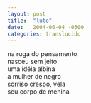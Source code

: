 ```yaml
---
layout: post
title:  "luto"
date:   2004-06-04 -0300
categories: translucido
---
```


<!--more-->

na ruga do pensamento  
nasceu sem jeito  
uma idéia albina  
a mulher de negro  
sorriso crespo, vela  
seu corpo de menina  
